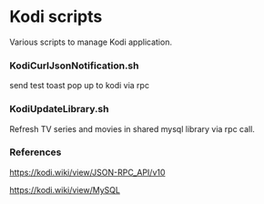 # Kodi scripts
Various scripts to manage Kodi application.

### KodiCurlJsonNotification.sh
send test toast pop up to kodi via rpc

### KodiUpdateLibrary.sh
Refresh TV series and movies in shared mysql library via rpc call.

### References
https://kodi.wiki/view/JSON-RPC_API/v10

https://kodi.wiki/view/MySQL
